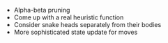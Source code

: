* Alpha-beta pruning
* Come up with a real heuristic function
* Consider snake heads separately from their bodies
* More sophisticated state update for moves

